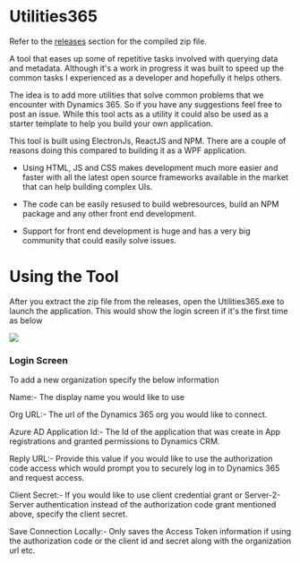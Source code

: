 # Utilities365

Refer to the [releases](https://github.com/ramarao9/Utilities/releases) section for the compiled zip file.

A tool that eases up some of repetitive tasks involved with querying data and metadata. Although it's a work in progress it was built to speed up the common tasks I experienced as a developer and hopefully it helps others. 

The idea is to add more utilities that solve common problems that we encounter with Dynamics 365. So if you have any suggestions feel free to post an issue. While this tool acts as a utility it could also be used as a starter template to help you build your own application.

This tool is built using ElectronJs, ReactJS and NPM. There are a couple of reasons doing this compared to building it as a WPF application.

- Using HTML, JS and CSS makes development much more easier and faster with all the latest open source frameworks available in the market that can help building complex UIs.

- The code can be easily resused to build webresources, build an NPM package and any other front end development.

- Support for front end development is huge and has a very big community that could easily solve issues.


# Using the Tool

After you extract the zip file from the releases, open the Utilities365.exe to launch the application. This would show the login screen if it's the first time as below

![](https://ramarao.blob.core.windows.net/utilities365/LoginScreen.jpg)



### Login Screen

To add a new organization specify the below information

Name:- The display name you would like to use

Org URL:- The url of the Dynamics 365 org you would like to connect.

Azure AD Application Id:- The Id of the application that was create in App registrations and granted permissions to Dynamics CRM.

Reply URL:- Provide this value if you would like to use the authorization code access which would prompt you to securely log in to Dynamics 365 and request access.


Client Secret:- If you would like to use client credential grant or Server-2-Server authentication instead of the authorization code grant mentioned above, specify the client secret.

Save Connection Locally:- Only saves the Access Token information if using the authorization code or the client id and secret along with the organization url etc.

